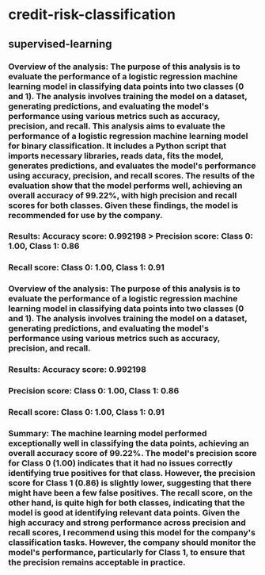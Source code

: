 # credit-risk-classification
## supervised-learning
### Overview of the analysis: The purpose of this analysis is to evaluate the performance of a logistic regression machine learning model in classifying data points into two classes (0 and 1). The analysis involves training the model on a dataset, generating predictions, and evaluating the model's performance using various metrics such as accuracy, precision, and recall. This analysis aims to evaluate the performance of a logistic regression machine learning model for binary classification. It includes a Python script that imports necessary libraries, reads data, fits the model, generates predictions, and evaluates the model's performance using accuracy, precision, and recall scores. The results of the evaluation show that the model performs well, achieving an overall accuracy of 99.22%, with high precision and recall scores for both classes. Given these findings, the model is recommended for use by the company.
### Results: Accuracy score: 0.992198 > Precision score: Class 0: 1.00, Class 1: 0.86 
### Recall score: Class 0: 1.00, Class 1: 0.91
### Overview of the analysis: The purpose of this analysis is to evaluate the performance of a logistic regression machine learning model in classifying data points into two classes (0 and 1). The analysis involves training the model on a dataset, generating predictions, and evaluating the model's performance using various metrics such as accuracy, precision, and recall.
### Results: Accuracy score: 0.992198
### Precision score: Class 0: 1.00, Class 1: 0.86
### Recall score: Class 0: 1.00, Class 1: 0.91
### Summary: The machine learning model performed exceptionally well in classifying the data points, achieving an overall accuracy score of 99.22%. The model's precision score for Class 0 (1.00) indicates that it had no issues correctly identifying true positives for that class. However, the precision score for Class 1 (0.86) is slightly lower, suggesting that there might have been a few false positives. The recall score, on the other hand, is quite high for both classes, indicating that the model is good at identifying relevant data points. Given the high accuracy and strong performance across precision and recall scores, I recommend using this model for the company's classification tasks. However, the company should monitor the model's performance, particularly for Class 1, to ensure that the precision remains acceptable in practice.
